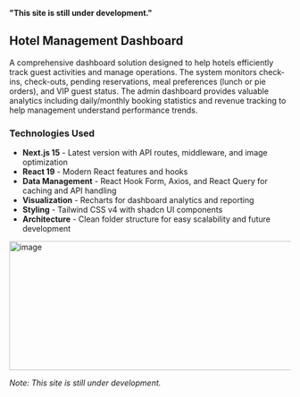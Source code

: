 **"This site is still under development."**

## Hotel Management Dashboard

A comprehensive dashboard solution designed to help hotels efficiently track guest activities and manage operations. The system monitors check-ins, check-outs, pending reservations, meal preferences (lunch or pie orders), and VIP guest status. The admin dashboard provides valuable analytics including daily/monthly booking statistics and revenue tracking to help management understand performance trends.

### Technologies Used

- **Next.js 15** - Latest version with API routes, middleware, and image optimization
- **React 19** - Modern React features and hooks
- **Data Management** - React Hook Form, Axios, and React Query for caching and API handling
- **Visualization** - Recharts for dashboard analytics and reporting
- **Styling** - Tailwind CSS v4 with shadcn UI components
- **Architecture** - Clean folder structure for easy scalability and future development

<img width="547" height="231" alt="image" src="https://github.com/user-attachments/assets/b32103e8-746d-4937-a2de-dccef96a8aeb" />


*Note: This site is still under development.*
